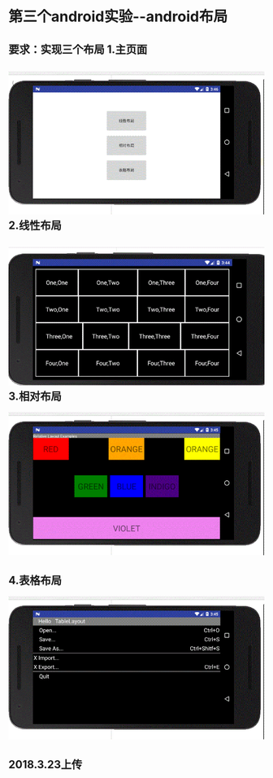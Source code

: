 第三个android实验--android布局
====
要求：实现三个布局
1.主页面    
---
![](https://github.com/mozhilei/android/blob/master/lab3_androidUI/screenshot/main.gif)   
2.线性布局  
---
![](https://github.com/mozhilei/android/blob/master/lab3_androidUI/screenshot/linearLayout.gif)    
3.相对布局  
---
![](https://github.com/mozhilei/android/blob/master/lab3_androidUI/screenshot/relativeLayout.gif)    

4.表格布局     
---
![](https://github.com/mozhilei/android/blob/master/lab3_androidUI/screenshot/tableLayout.gif)    

2018.3.23上传    
---